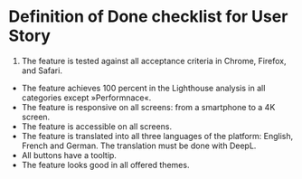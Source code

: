 # Definition of Done checklist for User Story

1. The feature is tested against all acceptance criteria in Chrome, Firefox, and Safari.
- The feature achieves 100 percent in the Lighthouse analysis in all categories except »Performnace«.
- The feature is responsive on all screens: from a smartphone to a 4K screen. 
- The feature is accessible on all screens.
- The feature is translated into all three languages of the platform: English, French and German. The translation must be done with DeepL.
- All buttons have a tooltip.
- The feature looks good in all offered themes.
